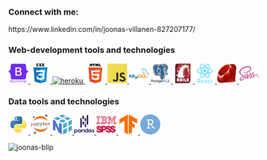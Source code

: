 
<h3 align="left">Connect with me:</h3>
<p align="left">  https://www.linkedin.com/in/joonas-villanen-827207177/ 
</p>

<h3>Web-development tools and technologies</h3>
          <p align="left"> <a href="https://getbootstrap.com" target="_blank" rel="noreferrer"> <img
                src="https://raw.githubusercontent.com/devicons/devicon/master/icons/bootstrap/bootstrap-plain-wordmark.svg"
                alt="bootstrap" width="40" height="40" /> </a> <a href="https://www.w3schools.com/css/" target="_blank"
              rel="noreferrer"> <img
                src="https://raw.githubusercontent.com/devicons/devicon/master/icons/css3/css3-original-wordmark.svg" alt="css3"
                width="40" height="40" /> </a> <a href="https://heroku.com" target="_blank" rel="noreferrer"> <img
                src="https://www.vectorlogo.zone/logos/heroku/heroku-icon.svg" alt="heroku" width="40" height="40" /> </a> <a
              href="https://www.w3.org/html/" target="_blank" rel="noreferrer"> <img
                src="https://raw.githubusercontent.com/devicons/devicon/master/icons/html5/html5-original-wordmark.svg"
                alt="html5" width="40" height="40" /> </a> <a href="https://developer.mozilla.org/en-US/docs/Web/JavaScript"
              target="_blank" rel="noreferrer"> <img
                src="https://raw.githubusercontent.com/devicons/devicon/master/icons/javascript/javascript-original.svg"
                alt="javascript" width="40" height="40" /> </a> <a href="https://www.mysql.com/" target="_blank"
              rel="noreferrer">
              <img src="https://raw.githubusercontent.com/devicons/devicon/master/icons/mysql/mysql-original-wordmark.svg"
                alt="mysql" width="40" height="40" /> </a> <a href="https://www.postgresql.org" target="_blank"
              rel="noreferrer">
              <img
                src="https://raw.githubusercontent.com/devicons/devicon/master/icons/postgresql/postgresql-original-wordmark.svg"
                alt="postgresql" width="40" height="40" /> </a> <a href="https://rubyonrails.org" target="_blank"
              rel="noreferrer"> <img
                src="https://raw.githubusercontent.com/devicons/devicon/master/icons/rails/rails-original-wordmark.svg"
                alt="rails" width="40" height="40" /> </a> <a href="https://reactjs.org/" target="_blank" rel="noreferrer"> <img
                src="https://raw.githubusercontent.com/devicons/devicon/master/icons/react/react-original-wordmark.svg"
                alt="react" width="40" height="40" /> </a> <a href="https://www.ruby-lang.org/en/" target="_blank"
              rel="noreferrer"> <img
                src="https://raw.githubusercontent.com/devicons/devicon/master/icons/ruby/ruby-original.svg" alt="ruby"
                width="40" height="40" /> </a> <a href="https://sass-lang.com" target="_blank" rel="noreferrer"> <img
                src="https://raw.githubusercontent.com/devicons/devicon/master/icons/sass/sass-original.svg" alt="sass"
                width="40" height="40" /> </a> </p>
             
 <h3>Data tools and technologies</h3>
          <p align="left"><a href="https://www.python.org" target="_blank" rel="noreferrer"><img
                src="https://raw.githubusercontent.com/devicons/devicon/master/icons/python/python-original.svg" alt="python"
                width="40" height="40" /> </a> <a href="" target="_blank" rel="noreferrer"> <img
                src="https://raw.githubusercontent.com/devicons/devicon/master/icons/jupyter/jupyter-original-wordmark.svg"
                alt="jupyter" width="40" height="40" /> </a> <a href="" target="_blank" rel="noreferrer"><img
                src="https://raw.githubusercontent.com/devicons/devicon/master/icons/numpy/numpy-original.svg" alt="numpy"
                width="40" height="40" /> </a> <a href="" target="_blank" rel="noreferrer"><img
                src="https://raw.githubusercontent.com/devicons/devicon/master/icons/pandas/pandas-original-wordmark.svg"
                alt="pandas" width="40" height="40" /> </a> <a href="" target="_blank" rel="noreferrer"> <img
                src="https://raw.githubusercontent.com/devicons/devicon/master/icons/spss/spss-plain.svg" alt="SPSS" width="40"
                height="40" /> </a> <a href="" target="_blank" rel="noreferrer"><img
                src="https://raw.githubusercontent.com/devicons/devicon/master/icons/tensorflow/tensorflow-original.svg"
                alt="Tensorflow" width="40" height="40" /> </a> <a href="" target="_blank" rel="noreferrer"><img
                src="https://raw.githubusercontent.com/devicons/devicon/master/icons/rstudio/rstudio-original.svg"
                alt="Tensorflow" width="40" height="40" /> </a></p>
       

<p><img align="left" src="https://github-readme-stats.vercel.app/api/top-langs?username=joonas-blip&show_icons=true&locale=en&layout=compact" alt="joonas-blip" /></p>

